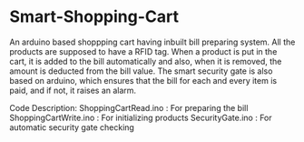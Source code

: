 # Smart-Shopping-Cart
An arduino based shoppping cart having inbuilt bill preparing system. All the products are supposed to have a RFID tag. When a product is put in the cart, it is added to the bill automatically and also, when it is removed, the amount is deducted from the bill value.
The smart security gate is also based on arduino, which ensures that the bill for each and every item is paid, and if not, it raises an alarm.

Code Description:
ShoppingCartRead.ino : For preparing the bill
ShoppingCartWrite.ino : For initializing products 
SecurityGate.ino : For automatic security gate checking
